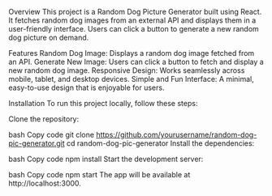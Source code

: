 Overview
This project is a Random Dog Picture Generator built using React. It fetches random dog images from an external API and displays them in a user-friendly interface. Users can click a button to generate a new random dog picture on demand.

Features
Random Dog Image: Displays a random dog image fetched from an API.
Generate New Image: Users can click a button to fetch and display a new random dog image.
Responsive Design: Works seamlessly across mobile, tablet, and desktop devices.
Simple and Fun Interface: A minimal, easy-to-use design that is enjoyable for users.


Installation
To run this project locally, follow these steps:

Clone the repository:

bash
Copy code
git clone https://github.com/yourusername/random-dog-pic-generator.git
cd random-dog-pic-generator
Install the dependencies:

bash
Copy code
npm install
Start the development server:

bash
Copy code
npm start
The app will be available at http://localhost:3000.
